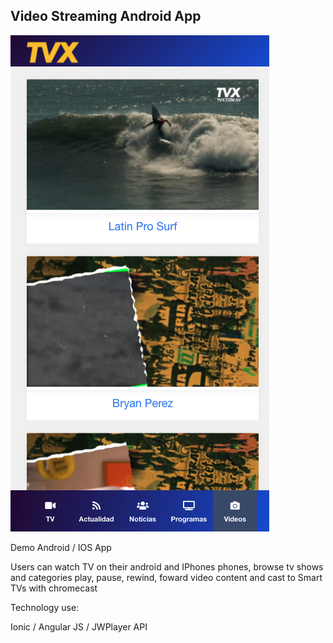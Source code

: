 <h2 >Video Streaming Android App </h2>

 <img src="https://raw.githubusercontent.com/juanluissv/streamingAndroid/master/screen.png" />

<p> Demo Android / IOS App </p>
Users can watch TV on their android and IPhones phones, browse tv shows and categories play, pause, rewind, foward video content and cast to Smart TVs with chromecast 

Technology use:

Ionic / Angular JS / JWPlayer API



